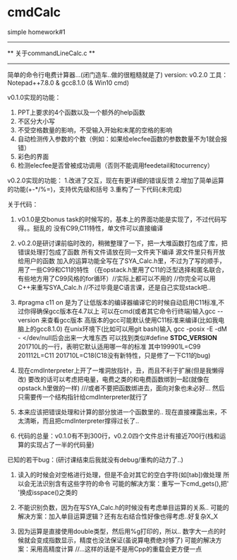 # cmdCalc
simple homework#1

*****************************
**  关于commandLineCalc.c  **
*****************************
简单的命令行电费计算器...(闭门造车..做的很粗糙就是了)
version: v0.2.0
工具：Notepad++7.8.0 & gcc8.1.0 (& Win10 cmd)


v0.1.0实现的功能：
1. PPT上要求的4个函数以及一个额外的help函数
2. 不区分大小写
3. 不受空格数量的影响，不受输入开始和末尾的空格的影响
4. 自动检测传入参数的个数（例如：如果给elecfee函数的参数数量不为1就会报错）
5. 彩色的界面
6. 检测elecfee是否曾被成功调用（否则不能调用feedetail和tocurrency）

v0.2.0实现的功能：
1.改进了交互，现在有更详细的错误反馈
2.增加了简单运算的功能(+-*/%=)，支持优先级和括号
3.重构了一下代码(未完成)

关于代码：
1. v0.1.0是交bonus task的时候写的，基本上的界面功能是实现了，不过代码写得。。挺乱的
   没有C99,C11特性，单文件可以直接编译
   
2. v0.2.0是研讨课前临时改的，稍微整理了一下，把一大堆函数打包成了库，把错误处理打包成了函数
   所有文件请放在同一文件夹下编译
   源文件里只有开放给用户的函数
   加入的运算功能全写在了SYA_Calc.h里，不过为了写的顺手，用了一些C99和C11的特性 
   （在opstack.h里用了C11的泛型选择和匿名联合，有些地方用了C99风格的for循环）//实际上都可以不用的
   //你完全可以用C++来重写SYA_Calc.h  //不过毕竟是C语言课，还是自己实现stack吧..
   
3. #pragma c11 on 是为了让低版本的编译器编译它的时候自动启用C11标准,不过你得确保gcc版本在4.7以上
   可以在cmd(或者其它命令行终端)输入gcc --version 来查看gcc版本
   高版本的gcc可能默认使用C11标准来编译(比如我电脑上的gcc8.1.0)
   在unix环境下(比如可以用git bash)输入 gcc -posix -E -dM - </dev/null后会出来一大堆东西
   可以找到类似#define __STDC_VERSION__ 201710L的一行，表明它默认适用哪一年的标准 
   其中199901L=C99 201112L=C11 201710L=C18(C18没有新特性，只是修了一下C11的bug)
   
4. 现在cmdInterpreter上开了一堆洞放指针，丑，而且不利于扩展(但是我懒得改)
   要改的话可以考虑把电量，电费之类的和电费函数绑到一起(就像在opstack.h里做的一样)
   ///或者不要把函数绑进去，面向对象也未必好...
   然后只需要传一个结构指针给cmdInterpreter就行了
   
5. 本来应该把错误处理和计算的部分放进一个函数里的..
   现在直接裸露出来，不太清晰，而且把cmdInterpreter撑得过长了..
   
6. 代码的总量：v0.1.0有不到300行，v0.2.0四个文件总计有接近700行(栈和运算的实现占了一半的代码量)

已知的若干bug：(研讨课结束后我就没有debug/重构的动力了..)
1. 读入的时候会对空格进行处理，但是不会对其它的空白字符(如[tab])做处理
   所以会无法识别含有这些字符的命令
   可能的解决方案：重写一下cmd_gets(),把' '换成isspace()之类的

2. 不能识别负数，因为在写SYA_Calc.h的时候没有考虑单目运算的关系..
   可能的解决方案：加入单目运算逻辑？还有左右结合性好像也得考虑..好复杂X_X
   
3. 因为运算是直接使用double类型，然后用%g打印的，所以..
   数字大一点的时候就会变成指数显示，精度也没法保证(虽说算电费绝对够了)
   可能的解决方案：采用高精度计算   //...这样的话是不是用Cpp的重载会更方便一点
   
   
   

